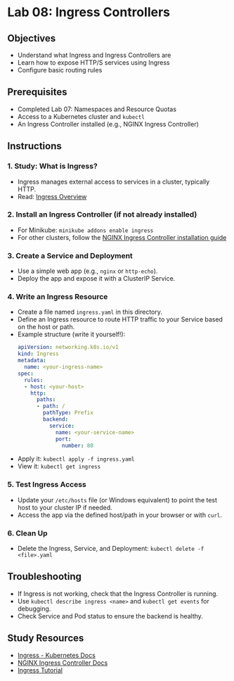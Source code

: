 # Lab 08: Ingress Controllers

## Objectives
- Understand what Ingress and Ingress Controllers are
- Learn how to expose HTTP/S services using Ingress
- Configure basic routing rules

## Prerequisites
- Completed Lab 07: Namespaces and Resource Quotas
- Access to a Kubernetes cluster and `kubectl`
- An Ingress Controller installed (e.g., NGINX Ingress Controller)

## Instructions

### 1. Study: What is Ingress?
- Ingress manages external access to services in a cluster, typically HTTP.
- Read: [Ingress Overview](https://kubernetes.io/docs/concepts/services-networking/ingress/)

### 2. Install an Ingress Controller (if not already installed)
- For Minikube: `minikube addons enable ingress`
- For other clusters, follow the [NGINX Ingress Controller installation guide](https://kubernetes.github.io/ingress-nginx/deploy/)

### 3. Create a Service and Deployment
- Use a simple web app (e.g., `nginx` or `http-echo`).
- Deploy the app and expose it with a ClusterIP Service.

### 4. Write an Ingress Resource
- Create a file named `ingress.yaml` in this directory.
- Define an Ingress resource to route HTTP traffic to your Service based on the host or path.
- Example structure (write it yourself!):
  ```yaml
  apiVersion: networking.k8s.io/v1
  kind: Ingress
  metadata:
    name: <your-ingress-name>
  spec:
    rules:
    - host: <your-host>
      http:
        paths:
        - path: /
          pathType: Prefix
          backend:
            service:
              name: <your-service-name>
              port:
                number: 80
  ```
- Apply it: `kubectl apply -f ingress.yaml`
- View it: `kubectl get ingress`

### 5. Test Ingress Access
- Update your `/etc/hosts` file (or Windows equivalent) to point the test host to your cluster IP if needed.
- Access the app via the defined host/path in your browser or with `curl`.

### 6. Clean Up
- Delete the Ingress, Service, and Deployment: `kubectl delete -f <file>.yaml`

## Troubleshooting
- If Ingress is not working, check that the Ingress Controller is running.
- Use `kubectl describe ingress <name>` and `kubectl get events` for debugging.
- Check Service and Pod status to ensure the backend is healthy.

## Study Resources
- [Ingress - Kubernetes Docs](https://kubernetes.io/docs/concepts/services-networking/ingress/)
- [NGINX Ingress Controller Docs](https://kubernetes.github.io/ingress-nginx/)
- [Ingress Tutorial](https://kubernetes.io/docs/tasks/access-application-cluster/ingress-minikube/) 